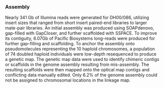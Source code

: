 ### Assembly

Nearly 341 Gb of Illumina reads were generated for DH00/086, utilizing insert sizes that ranged from short insert paired-end libraries to larger mate-pair libraries. An initial assembly was produced using SOAPdenovo, gap-filled with GapCloser, and further scaffolded with SSPACE. To improve its contiguity, 6.07Gb of Pacific Biosystems long-reads were produced for further gap-filling and scaffolding. To anchor the assembly onto pseudomolecules representing the 10 haploid chromosomes, a population of 74 doubled haploid individuals were low-depth resequenced to produce a genetic map. The genetic map data were used to identify chimeric contigs or scaffolds in the genome assembly resulting from mis-assembly. The resulting scaffolds were then mapped onto the optical map contigs and conflicting data manually edited. Only 6.2% of the genome assembly could not be assigned to chromosomal locations in the linkage map. 
